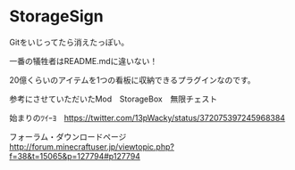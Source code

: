 StorageSign
===========
Gitをいじってたら消えたっぽい。

一番の犠牲者はREADME.mdに違いない！

20億くらいのアイテムを1つの看板に収納できるプラグインなのです。

参考にさせていただいたMod　StorageBox　無限チェスト

始まりのﾂｲｰﾖ　https://twitter.com/13pWacky/status/372075397245968384

フォーラム・ダウンロードページ　http://forum.minecraftuser.jp/viewtopic.php?f=38&t=15065&p=127794#p127794
